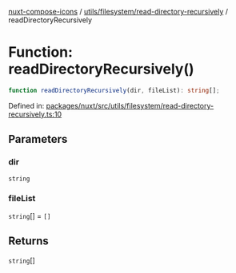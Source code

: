[nuxt-compose-icons](../../../../modules.md) / [utils/filesystem/read-directory-recursively](../index.md) / readDirectoryRecursively

# Function: readDirectoryRecursively()

```ts
function readDirectoryRecursively(dir, fileList): string[];
```

Defined in: [packages/nuxt/src/utils/filesystem/read-directory-recursively.ts:10](https://github.com/arthur-plazanet/nuxt-compose-icons/blob/c22743e58fa2192095f1d2cf040e9229cacd5882/packages/nuxt/src/utils/filesystem/read-directory-recursively.ts#L10)

## Parameters

### dir

`string`

### fileList

`string`[] = `[]`

## Returns

`string`[]
